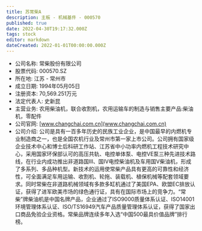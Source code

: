 ```yaml
---
title: 苏常柴A
description: 主板 - 机械基件 - 000570
published: true
date: 2022-04-30T19:17:32.000Z
tags: stock
editor: markdown
dateCreated: 2022-01-01T00:00:00.000Z
---
```


- 公司名称: 常柴股份有限公司
- 股票代码: 000570.SZ
- 所在地: 江苏 - 常州市
- 成立日期: 1994年05月05日
- 注册资本: 70,569.251万元
- 法定代表人: 史新昆
- 主营业务: 农用柴油机，联合收割机，农用运输车的制造与销售主要产品:柴油机，零配件
- 公司官网: [www.changchai.com.cn](www.changchai.com.cn)
- 公司介绍: 公司是具有一百多年历史的民族工业企业，是中国最早的内燃机专业制造商之一，也是全国农机行业及常州市第一家上市公司。公司拥有国家级企业技术中心和博士后科研工作站、江苏省中小功率内燃机工程技术研究中心，采用国家环保部认可的高压共轨、电控单体泵、电控VE泵三种先进技术路线，在行业内成功推出非道路国Ⅲ、国IV电控柴油机及车用国V柴油机，形成了多系列、多品种机型。新技术的运用使常柴产品具有更高的可靠性和经济性，可全面满足车用运输、收割机、轮拖、装载机、植保机械等配套领域要求。同时常柴在非道路机械领域有多款多缸机通过了美国EPA、欧盟EC排放认证，获得了进军欧美市场的绿色通行证，具有在国际市场上的竞争力。“常柴”牌柴油机是中国名牌产品，企业通过了ISO9000质量体系认证、ISO14001环境管理体系认证、ISO/TS16949汽车产品质量管理体系认证，获得了国家出口商品免验企业资格。常柴品牌连续多年入选“中国500最具价值品牌”排行榜。


